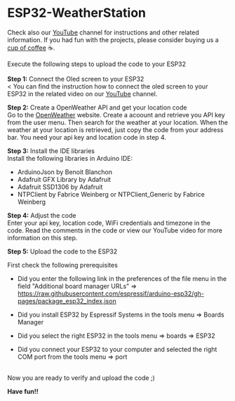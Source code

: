 # ESP32-WeatherStation

Check also our [YouTube](https://www.youtube.com/@bloxylabs "YouTube") channel for instructions and other related information.
If you had fun with the projects, please consider buying us a [cup of coffee](https://www.buymeacoffee.com/bloxylabs "cupofcoffee") ☕.

Execute the following steps to upload the code to your ESP32
<br>
<br>
**Step 1:** Connect the Oled screen to your ESP32 <br><
You can find the instruction how to connect the oled screen to your ESP32 in the related video on our [YouTube](https://www.youtube.com/@bloxylabs "YouTube") channel.  

**Step 2:** Create a OpenWeather API and get your location code <br>
Go to the [OpenWeather](https://openweathermap.org "OpenWeather") website. Create a acoount and retrieve you API key from the user menu. Then search for the weather at your location. When the weather at your location is retrieved, just copy the code from your address bar. You need your api key and location code in step 4.

**Step 3:** Install the IDE libraries <br>
Install the following libraries in Arduino IDE:

- ArduinoJson by Benoit Blanchon
- Adafruit GFX Library by Adafruit
- Adafruit SSD1306 by Adafruit
- NTPClient by Fabrice Weinberg or NTPClient_Generic by Fabrice Weinberg

**Step 4:** Adjust the code <br>
Enter your api key, location code, WiFi credentials and timezone in the code. Read the comments in the code or view our YouTube video for more information on this step.

**Step 5:** Upload the code to the ESP32

First check the following prerequisites

- Did you enter the following link in the preferences of the file menu in the field "Additional board manager URLs" => <br>
https://raw.githubusercontent.com/espressif/arduino-esp32/gh-pages/package_esp32_index.json

- Did you install ESP32 by Espressif Systems in the tools menu => Boards Manager

- Did you select the right ESP32 in the tools menu => boards => ESP32

- Did you connect your ESP32 to your computer and selected the right COM port from the tools menu => port
<br>
Now you are ready to verify and upload the code ;)


**Have fun!!**
